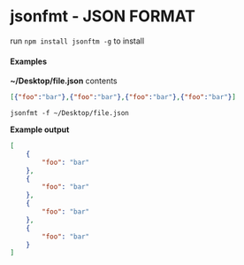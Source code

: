 jsonfmt - JSON FORMAT
=====================

run `npm install jsonftm -g` to install

#### Examples

**~/Desktop/file.json** contents
```json
[{"foo":"bar"},{"foo":"bar"},{"foo":"bar"},{"foo":"bar"}]
```

```shell
jsonfmt -f ~/Desktop/file.json
```

**Example output**

```json
[
    {
        "foo": "bar"
    },
    {
        "foo": "bar"
    },
    {
        "foo": "bar"
    },
    {
        "foo": "bar"
    }
]
```